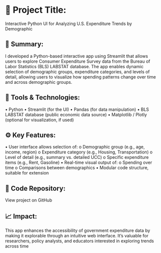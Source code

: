 # 📌 Project Title:
Interactive Python UI for Analyzing U.S. Expenditure Trends by Demographic
## 🧾 Summary:
I developed a Python-based interactive app using Streamlit that allows users to explore Consumer Expenditure Survey data from the Bureau of Labor Statistics (BLS) LABSTAT database. The app enables dynamic selection of demographic groups, expenditure categories, and levels of detail, allowing users to visualize how spending patterns change over time and across demographic groups.
## 🔧 Tools & Technologies:
•	Python
•	Streamlit (for the UI)
•	Pandas (for data manipulation)
•	BLS LABSTAT database (public economic data source)
•	Matplotlib / Plotly (optional for visualization, if used)
## ⚙️ Key Features:
•	User interface allows selection of:
o	Demographic group (e.g., age, income, region)
o	Expenditure category (e.g., Housing, Transportation)
o	Level of detail (e.g., summary vs. detailed UCC)
o	Specific expenditure items (e.g., Rent, Gasoline)
•	Real-time visual output of:
o	Spending over time
o	Comparisons between demographics
•	Modular code structure, suitable for extension
## 🔗 Code Repository:
View project on GitHub
## 📈 Impact:
This app enhances the accessibility of government expenditure data by making it explorable through an intuitive web interface. It’s valuable for researchers, policy analysts, and educators interested in exploring trends across time 
